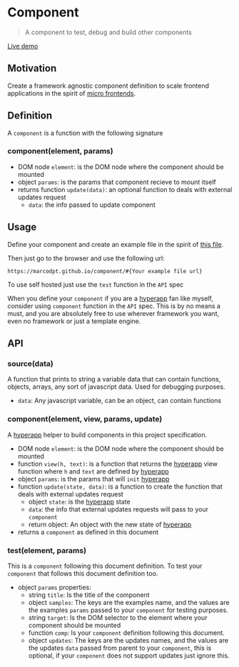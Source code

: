 # Component
> A component to test, debug and build other components

[Live demo](https://marcodpt.github.io/component/)

## Motivation
Create a framework agnostic component definition to scale frontend applications
in the spirit of [micro frontends](https://micro-frontends.org/).

## Definition
A `component` is a function with the following signature

### component(element, params) 
 - DOM node `element`: is the DOM node where the component should be mounted
 - object `params`: is the params that component recieve to mount itself
 - returns function `update(data)`: an optional function to deals with external 
 updates request
   - `data`: the info passed to update component

## Usage
Define your component and create an example file in the spirit of
[this file](https://raw.githubusercontent.com/marcodpt/component/main/example.js).

Then just go to the browser and use the following url:

```
https://marcodpt.github.io/component/#{Your example file url}
```

To use self hosted just use the `test` function in the `API` spec

When you define your `component` if you are a
[hyperapp](https://github.com/jorgebucaran/hyperapp) fan like myself,
consider using `component` function in the `API` spec. This is by no means
a must, and you are absolutely free to use wherever framework you want, even
no framework or just a template engine.

## API
### source(data)
A function that prints to string a variable data that can contain functions, 
objects, arrays, any sort of javascript data. Used for debugging purposes.
 - `data`: Any javascript variable, can be an object, can contain functions

### component(element, view, params, update)
A [hyperapp](https://github.com/jorgebucaran/hyperapp) helper to build
components in this project specification.
 - DOM node `element`: is the DOM node where the component should be mounted
 - function `view(h, text)`: is a function that returns the
[hyperapp](https://github.com/jorgebucaran/hyperapp) view
function where `h` and `text` are defined by
[hyperapp](https://github.com/jorgebucaran/hyperapp)
 - object `params`: is the params that will `init`
[hyperapp](https://github.com/jorgebucaran/hyperapp)
 - function `update(state, data)`: is a function to create the function that 
deals with external updates request
   - object `state`: is the
[hyperapp](https://github.com/jorgebucaran/hyperapp) state
   - `data`: the info that external updates requests will pass to your
`component` 
   - return object: An object with the new state of
[hyperapp](https://github.com/jorgebucaran/hyperapp)
 - returns a `component` as defined in this document

### test(element, params)
This is a `component` following this document definition.
To test your `component` that follows this document definition too.
 - object `params` properties:
   - string `title`: Is the title of the component
   - object `samples`: The keys are the examples name, and the values are the 
examples `params` passed to your `component` for testing purposes.
   - string `target`: Is the DOM selector to the element where your component
should be mounted
   - function `comp`: Is your `component` definition following this document.
   - object `updates`: The keys are the updates names, and the values are the
updates `data` passed from parent to your `component`, this is optional, if
your `component` does not support updates just ignore this.
